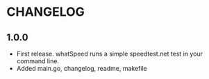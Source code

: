CHANGELOG
=========

1.0.0
-----
- First release. whatSpeed runs a simple speedtest.net test in your command line.
- Added main.go, changelog, readme, makefile
